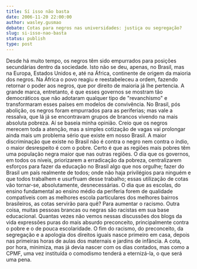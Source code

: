 ```yaml
---
title: Sí isso não basta
date: 2006-11-20 22:00:00
author: wasley.gusmao
debate: Cotas para negros nas universidades: justiça ou segregação? 
slug: si-isso-nao-basta
status: publish 
type: post
---
```


Desde há muito tempo, os negros têm sido empurrados para posições secundárias dentro da sociedade. Isto não se deu, apenas, no Brasil, mas na Europa, Estados Unidos e, até na África, continente de origem da maioria dos negros. Na África o povo reagiu e reestabeleceu a ordem, fazendo retornar o poder aos negros, que por direito de maioria já lhe pertencia. A grande marca, entretanto, é que esses governos se mostram tão democráticos que não adotaram qualquer tipo de "revanchismo" e transformaram esses países em modelos de convivência. No Brasil, pós abolição, os negros foram empurrados para as periferias; mas vale a ressalva, que lá já se encontravam grupos de brancos vivendo na mais absoluta pobreza. Aí se baseia minha opinião. Creio que os negros merecem toda a atenção, mas a simples cotização de vagas vai prolongar ainda mais um problema sério que existe em nosso Brasil. A maior discriminação que existe no Brasil não é contra o negro nem contra o índio, o maior desrespeito é com o pobre. Certo é que as regiões mais pobres têm uma população negra maior que nas outras regiões. O dia que os governos, em todos os níveis, priorizarem a erradicação da pobreza, centralizarem esforços para fazer da educação no Brasil algo que nos orgulhe; fazer do Brasil um país realmente de todos; onde não haja privilégios para ninguém e que todos trabalhem e usurfruam desse trabalho; essas utilização de cotas vão tornar-se, absolutamente, desnecessárias. O dia que as escolas, do ensino fundamental ao ensino médio da periferia forem de qualidade compatíveis com as melhores escola particulares dos melhores bairros brasileiros, as cotas servirão para quê? Para aumentar o racismo. Outra coisa, muitas pessoas brancas ou negras são racistas em sua base educacional. Quantas vezes não vemos nessas discussões dos blogs da vida expressões puras do mais absurdo preconceito, principalmente contra o pobre e o de pouca escolaridade. O fim do racismo, do preconceito, da segregação e a apologia dos direitos iguais nasce primeiro em casa, depois nas primeiras horas de aulas dos maternais e jardins de infância. A cota, por hora, minimiza, mas já devia nascer com os dias contados, mas como a CPMF, uma vez instituída o comodismo tenderá a eternizá-la, o que será uma pena.
